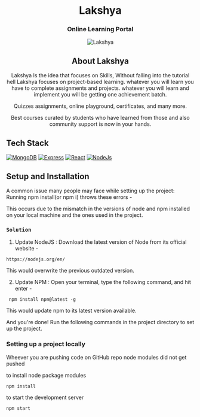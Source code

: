 <div align="center">

# Lakshya

### Online Learning Portal

![Lakshya](https://github.com/mayur-argade/Lakshya/blob/readme/myfolder/Lakshya.jpg)



## About Lakshya 
Lakshya Is the idea that focuses on Skills,
Without falling into the tutorial hell Lakshya focuses on project-based learning.
whatever you will learn you have to complete assignments and projects. whatever you will learn and implement you will be getting one achievement batch. 

Quizzes assignments, online playground, certificates, and many more.

Best courses curated by students who have learned from those and also community support is now in your hands.

</div>

## Tech Stack
[![MongoDB](https://img.shields.io/badge/MongoDB-%234ea94b.svg?style=for-the-badge&logo=mongodb&logoColor=white)](https://reactjs.org/docs/getting-started.html)
[![Express](https://img.shields.io/badge/express.js-%23404d59.svg?style=for-the-badge&logo=express&logoColor=%2361DAFB)](https://reactjs.org/docs/getting-started.html)
[![React](https://img.shields.io/badge/react-%2320232a.svg?style=for-the-badge&logo=react&logoColor=%2361DAFB)](https://reactjs.org/docs/getting-started.html)
[![NodeJs](https://img.shields.io/badge/node.js-%2343853D.svg?style=for-the-badge&logo=node-dot-js&logoColor=white)](https://reactjs.org/docs/getting-started.html)


## Setup and Installation
A common issue many people may face while setting up the project:
Running npm install(or npm i) throws these errors -


This occurs due to the mismatch in the versions of node and npm installed on your local machine and the ones used in the project.

### `Solution`

1. Update NodeJS :
   Download the latest version of Node from its official website -

```
https://nodejs.org/en/
```

This would overwrite the previous outdated version.

2. Update NPM :
   Open your terminal, type the following command, and hit enter -

```
 npm install npm@latest -g
```

This would update npm to its latest version available.

And you're done!
Run the following commands in the project directory to set up the project.

### Setting up a project locally
Wheever you are pushing code on GitHub repo node modules did not get pushed

to install node package modules
```
npm install
```

to start the development server 
```
npm start
```

